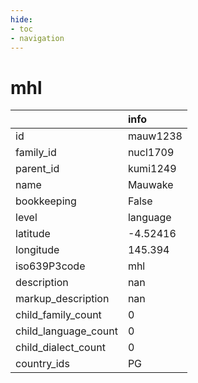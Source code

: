 ```yaml
---
hide:
- toc
- navigation
---
```

# mhl
|                      | info     |
|:---------------------|:---------|
| id                   | mauw1238 |
| family_id            | nucl1709 |
| parent_id            | kumi1249 |
| name                 | Mauwake  |
| bookkeeping          | False    |
| level                | language |
| latitude             | -4.52416 |
| longitude            | 145.394  |
| iso639P3code         | mhl      |
| description          | nan      |
| markup_description   | nan      |
| child_family_count   | 0        |
| child_language_count | 0        |
| child_dialect_count  | 0        |
| country_ids          | PG       |
